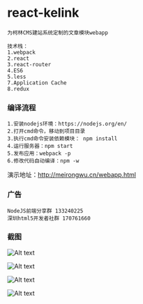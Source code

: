# react-kelink
```
为柯林CMS建站系统定制的文章模块webapp
```
```
技术栈：
1.webpack
2.react
3.react-router
4.ES6
5.less
7.Application Cache
8.redux
```
### 编译流程
```
1.安装nodejs环境：https://nodejs.org/en/
2.打开cmd命令，移动到项目目录
3.执行cmd命令安装依赖模块： npm install
4.运行服务器：npm start
5.发布应用：webpack -p
6.修改代码自动编译：npm -w
```

演示地址：http://meirongwu.cn/webapp.html

### 广告
```
NodeJS前端分享群 133240225
深圳html5开发者社群 170761660
```
### 截图
![Alt text](shot/1.png)

![Alt text](shot/2.png)

![Alt text](shot/3.png)

![Alt text](shot/4.png)
